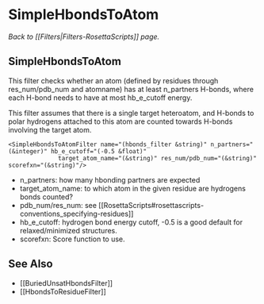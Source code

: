 # SimpleHbondsToAtom
*Back to [[Filters|Filters-RosettaScripts]] page.*
## SimpleHbondsToAtom

This filter checks whether an atom (defined by residues through res\_num/pdb\_num and atomname) has at least n_partners H-bonds, where each H-bond needs to have at most hb_e_cutoff energy.

This filter assumes that there is a single target heteroatom, and H-bonds to polar hydrogens attached to this atom are counted towards H-bonds involving the target atom.   

```
<SimpleHbondsToAtomFilter name="(hbonds_filter &string)" n_partners="(&integer)" hb_e_cutoff="(-0.5 &float)"
			  target_atom_name="(&string)" res_num/pdb_num="(&string)" scorefxn="(&string)"/>
```

-   n_partners: how many hbonding partners are expected 
-   target_atom_name: to which atom in the given residue are hydrogens bonds counted?
-   pdb\_num/res\_num: see [[RosettaScripts#rosettascripts-conventions_specifying-residues]]
-   hb_e_cutoff: hydrogen bond energy cutoff, -0.5 is a good default for relaxed/minimized structures.
-   scorefxn: Score function to use.

## See Also

* [[BuriedUnsatHbondsFilter]]
* [[HbondsToResidueFilter]]
